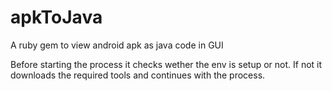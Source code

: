 # apkToJava
A ruby gem to view android apk as java code in GUI

Before starting the process it checks wether the env is setup or not.
If not it downloads the required tools and continues with the process.

